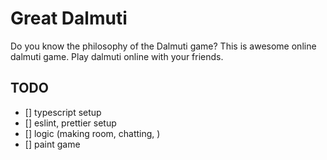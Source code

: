 # Great Dalmuti

Do you know the philosophy of the Dalmuti game?
This is awesome online dalmuti game. Play dalmuti online with your friends.

## TODO

- [] typescript setup
- [] eslint, prettier setup
- [] logic (making room, chatting, )
- [] paint game
